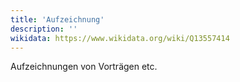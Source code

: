 ```yaml
---
title: 'Aufzeichnung'
description: ''
wikidata: https://www.wikidata.org/wiki/Q13557414
---
```


Aufzeichnungen von Vorträgen etc.

